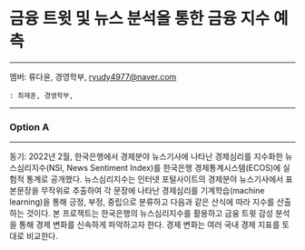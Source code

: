 # 금융 트윗 및 뉴스 분석을 통한 금융 지수 예측
---
멤버: 류다윤, 경영학부, ryudy4977@naver.com

    : 최재훈, 경영학부, 
---
### Option A
---
동기: 2022년 2월, 한국은행에서 경제분야 뉴스기사에 나타난 경제심리를 지수화한 뉴스심리지수(NSI, News Sentiment Index)를 한국은행 경제통계시스템(ECOS)에 실험적 통계로 공개했다. 뉴스심리지수는 인터넷 포털사이트의 경제분야 뉴스기사에서 표본문장을 무작위로 추출하여 각 문장에 나타난 경제심리를 기계학습(machine learning)을 통해 긍정, 부정, 중립으로 분류하고 다음과 같은 산식에 따라 지수를 산출하는 것이다.
본 프로젝트는 한국은행의 뉴스심리지수를 활용하고 금융 트윗 감성 분석을 통해 경제 변화를 신속하게 파악하고자 한다. 경제 변화는 여러 국내 경제 지표를 토대로 비교한다.
